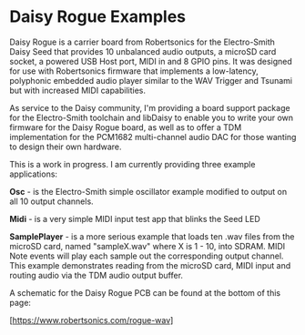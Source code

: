 Daisy Rogue Examples
==================================

Daisy Rogue is a carrier board from Robertsonics for the Electro-Smith Daisy Seed
that provides 10 unbalanced audio outputs, a microSD card socket, a powered USB
Host port, MIDI in and 8 GPIO pins. It was designed for use with Robertsonics
firmware that implements a low-latency, polyphonic embedded audio player similar
to the WAV Trigger and Tsunami but with increased MIDI capabilities.

As service to the Daisy community, I'm providing a board support package for the
Electro-Smith toolchain and libDaisy to enable you to write your own firmware for
the Daisy Rogue board, as well as to offer a TDM implementation for the PCM1682
multi-channel audio DAC for those wanting to design their own hardware.

This is a work in progress. I am currently providing three example applications:

**Osc** - is the Electro-Smith simple oscillator example modified to output on
all 10 output channels.

**Midi** - is a very simple MIDI input test app that blinks the Seed LED

**SamplePlayer** - is a more serious example that loads ten .wav files from
the microSD card, named "sampleX.wav" where X is 1 - 10, into SDRAM. MIDI Note
events will play each sample out the corresponding output channel. This example
demonstrates reading from the microSD card, MIDI input and routing audio via
the TDM audio output buffer.

A schematic for the Daisy Rogue PCB can be found at the bottom of this page:

[https://www.robertsonics.com/rogue-wav]

